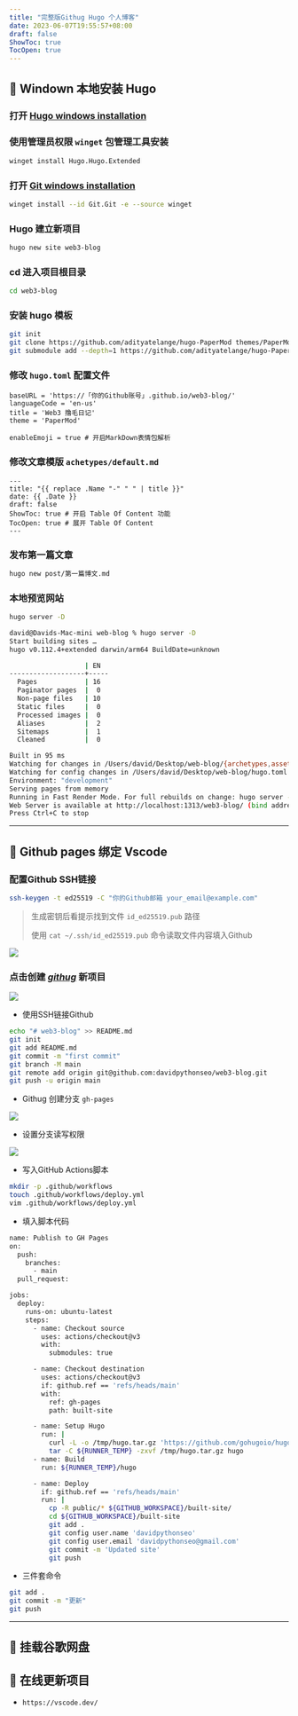 ```yaml
---
title: "完整版Githug Hugo 个人博客"
date: 2023-06-07T19:55:57+08:00
draft: false
ShowToc: true
TocOpen: true
---
```


## 🎉 Windown 本地安装 Hugo

### 打开 [Hugo windows installation](https://gohugo.io/installation/windows/) 

### 使用**管理员权限** `winget` 包管理工具安装
```bash
winget install Hugo.Hugo.Extended
```

### 打开 [Git windows installation](https://git-scm.com/download/win)
```bash
winget install --id Git.Git -e --source winget
```


### Hugo 建立新项目
```bash
hugo new site web3-blog
```


### cd 进入项目根目录
```bash
cd web3-blog
```


### 安装 hugo 模板
```bash
git init
git clone https://github.com/adityatelange/hugo-PaperMod themes/PaperMod --depth=1
git submodule add --depth=1 https://github.com/adityatelange/hugo-PaperMod.git themes/PaperMod
```

### 修改 `hugo.toml` 配置文件
```
baseURL = 'https://「你的Github账号」.github.io/web3-blog/'
languageCode = 'en-us'
title = 'Web3 撸毛日记'
theme = 'PaperMod'

enableEmoji = true # 开启MarkDown表情包解析
```

### 修改文章模版 `achetypes/default.md`
```
---
title: "{{ replace .Name "-" " " | title }}"
date: {{ .Date }}
draft: false
ShowToc: true # 开启 Table Of Content 功能
TocOpen: true # 展开 Table Of Content
---
```

### 发布第一篇文章
```bash
hugo new post/第一篇博文.md
```

### 本地预览网站
```bash
hugo server -D
```

```bash
david@Davids-Mac-mini web-blog % hugo server -D
Start building sites … 
hugo v0.112.4+extended darwin/arm64 BuildDate=unknown

                   | EN  
-------------------+-----
  Pages            | 16  
  Paginator pages  |  0  
  Non-page files   | 10  
  Static files     |  0  
  Processed images |  0  
  Aliases          |  2  
  Sitemaps         |  1  
  Cleaned          |  0  

Built in 95 ms
Watching for changes in /Users/david/Desktop/web-blog/{archetypes,assets,content,data,layouts,static,themes}
Watching for config changes in /Users/david/Desktop/web-blog/hugo.toml
Environment: "development"
Serving pages from memory
Running in Fast Render Mode. For full rebuilds on change: hugo server --disableFastRender
Web Server is available at http://localhost:1313/web3-blog/ (bind address 127.0.0.1)
Press Ctrl+C to stop
```

---

## 🎉 Github pages 绑定 Vscode

### 配置Github SSH链接
```bash
ssh-keygen -t ed25519 -C "你的Github邮箱 your_email@example.com" 
```
> 生成密钥后看提示找到文件 `id_ed25519.pub` 路径
> 
> 使用 `cat ~/.ssh/id_ed25519.pub` 命令读取文件内容填入Github

![](https://raw.githubusercontent.com/davidpythonseo/web3blog/main/content/post/images/sshkey.png)

### 点击创建 *[githug](https://github.com/new)* 新项目

![](https://raw.githubusercontent.com/davidpythonseo/web3blog/main/content/post/images/GithubNewRepository.png)

- 使用SSH链接Github
```bash
echo "# web3-blog" >> README.md
git init
git add README.md
git commit -m "first commit"
git branch -M main
git remote add origin git@github.com:davidpythonseo/web3-blog.git
git push -u origin main
```
- Githug 创建分支 `gh-pages`

![](https://raw.githubusercontent.com/davidpythonseo/web3blog/main/content/post/images/gh-pages.png)

- 设置分支读写权限

![](https://raw.githubusercontent.com/davidpythonseo/web3blog/main/content/post/images/分支读写权限.png)

- 写入GitHub Actions脚本
```bash
mkdir -p .github/workflows
touch .github/workflows/deploy.yml
vim .github/workflows/deploy.yml
```
- 填入脚本代码
```bash
name: Publish to GH Pages
on:
  push:
    branches:
      - main
  pull_request:

jobs:
  deploy:
    runs-on: ubuntu-latest
    steps:
      - name: Checkout source
        uses: actions/checkout@v3
        with:
          submodules: true

      - name: Checkout destination
        uses: actions/checkout@v3
        if: github.ref == 'refs/heads/main'
        with:
          ref: gh-pages
          path: built-site

      - name: Setup Hugo
        run: |
          curl -L -o /tmp/hugo.tar.gz 'https://github.com/gohugoio/hugo/releases/download/v0.110.0/hugo_extended_0.110.0_linux-amd64.tar.gz'
          tar -C ${RUNNER_TEMP} -zxvf /tmp/hugo.tar.gz hugo                    
      - name: Build
        run: ${RUNNER_TEMP}/hugo

      - name: Deploy
        if: github.ref == 'refs/heads/main'
        run: |
          cp -R public/* ${GITHUB_WORKSPACE}/built-site/
          cd ${GITHUB_WORKSPACE}/built-site
          git add .
          git config user.name 'davidpythonseo'
          git config user.email 'davidpythonseo@gmail.com'
          git commit -m 'Updated site'
          git push
```
- 三件套命令

```bash
git add .
git commit -m "更新"
git push
```
---
## 🎉 挂载谷歌网盘

## 🎉 在线更新项目

- `https://vscode.dev/`